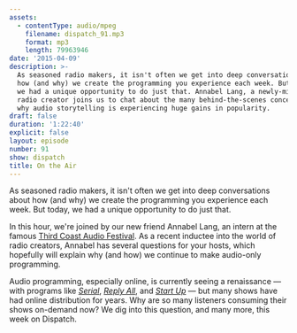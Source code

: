 ```yaml
---
assets:
  - contentType: audio/mpeg
    filename: dispatch_91.mp3
    format: mp3
    length: 79963946
date: '2015-04-09'
description: >-
  As seasoned radio makers, it isn't often we get into deep conversations about
  how (and why) we create the programming you experience each week. But today,
  we had a unique opportunity to do just that. Annabel Lang, a newly-minted
  radio creator joins us to chat about the many behind-the-scenes concerns, and
  why audio storytelling is experiencing huge gains in popularity.
draft: false
duration: '1:22:40'
explicit: false
layout: episode
number: 91
show: dispatch
title: On the Air
---
```

As seasoned radio makers, it isn't often we get into deep conversations about how (and why) we create the programming you experience each week. But today, we had a unique opportunity to do just that. 

In this hour, we're joined by our new friend Annabel Lang, an intern at the famous [Third Coast Audio Festival](http://www.thirdcoastfestival.org/). As a recent inductee into the world of radio creators, Annabel has several questions for your hosts, which hopefully will explain why (and how) we continue to make audio-only programming.

Audio programming, especially online, is currently seeing a renaissance &mdash; with programs like *[Serial](http://serialpodcast.org/)*, *[Reply All](http://gimletmedia.com/show/reply-all/)*, and *[Start Up](http://gimletmedia.com/show/startup/)* &mdash; but many shows have had online distribution for years. Why are so many listeners consuming their shows on-demand now? We dig into this question, and many more, this week on Dispatch. 

